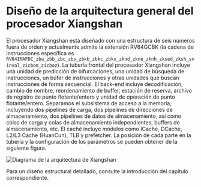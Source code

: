 # Diseño de la arquitectura general del procesador Xiangshan

El procesador Xiangshan está diseñado con una estructura de seis números fuera de orden y actualmente admite la extensión RV64GCBK (la cadena de instrucciones específica es `RV64IMAFDC_zba_zbb_zbc_zbs_zbkb_zbkc_zbkx_zknd_zkne_zknh_zksed_zksh_svinval_zicbom_zicboz`). La tubería frontal del procesador Xiangshan incluye una unidad de predicción de bifurcaciones, una unidad de búsqueda de instrucciones, un búfer de instrucciones y otras unidades que buscan instrucciones de forma secuencial. El back-end incluye decodificación, cambio de nombre, reordenamiento de buffer, estación de reserva, archivo de registro de punto flotante/entero y unidad de operación de punto flotante/entero. Separamos el subsistema de acceso a la memoria, incluyendo dos pipelines de carga, dos pipelines de direcciones de almacenamiento, dos pipelines de datos de almacenamiento, así como colas de carga y colas de almacenamiento independientes, buffers de almacenamiento, etc. El caché incluye módulos como ICache, DCache, L2/L3 Cache (HuanCun), TLB y prefetcher. La posición de cada parte en la tubería y la configuración de los parámetros se pueden obtener de la siguiente figura.

![Diagrama de la arquitectura de Xiangshan](./figs/nanhu.png)

Para un diseño estructural detallado, consulte la introducción del capítulo correspondiente.
